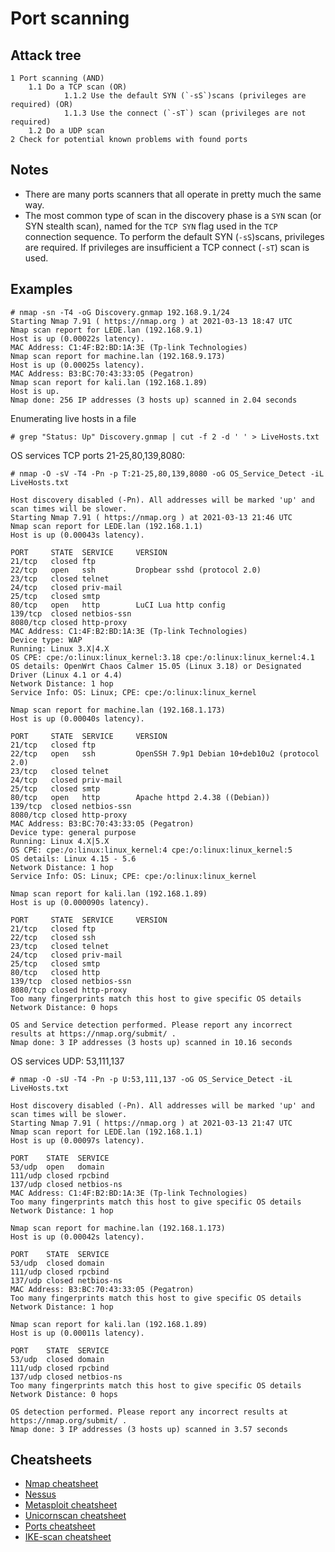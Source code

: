 # Port scanning

## Attack tree

```text
1 Port scanning (AND)
    1.1 Do a TCP scan (OR)
            1.1.2 Use the default SYN (`-sS`)scans (privileges are required) (OR)
            1.1.3 Use the connect (`-sT`) scan (privileges are not required)
    1.2 Do a UDP scan
2 Check for potential known problems with found ports
```
## Notes

* There are many ports scanners that all operate in pretty much the same way. 
* The most common type of scan in the discovery phase is a `SYN` scan (or SYN stealth scan), named for the `TCP SYN` flag used in the `TCP` connection sequence. To perform the default SYN (`-sS`)scans, privileges are required. If privileges are insufficient a TCP connect (`-sT`) scan is used. 

## Examples

```
# nmap -sn -T4 -oG Discovery.gnmap 192.168.9.1/24  
Starting Nmap 7.91 ( https://nmap.org ) at 2021-03-13 18:47 UTC
Nmap scan report for LEDE.lan (192.168.9.1)
Host is up (0.00022s latency).
MAC Address: C1:4F:B2:BD:1A:3E (Tp-link Technologies)
Nmap scan report for machine.lan (192.168.9.173)
Host is up (0.00025s latency).
MAC Address: B3:BC:70:43:33:05 (Pegatron)
Nmap scan report for kali.lan (192.168.1.89)
Host is up.
Nmap done: 256 IP addresses (3 hosts up) scanned in 2.04 seconds
```

Enumerating live hosts in a file 

```
# grep "Status: Up" Discovery.gnmap | cut -f 2 -d ' ' > LiveHosts.txt  
```

OS services TCP ports 21-25,80,139,8080:

```
# nmap -O -sV -T4 -Pn -p T:21-25,80,139,8080 -oG OS_Service_Detect -iL LiveHosts.txt

Host discovery disabled (-Pn). All addresses will be marked 'up' and scan times will be slower.
Starting Nmap 7.91 ( https://nmap.org ) at 2021-03-13 21:46 UTC
Nmap scan report for LEDE.lan (192.168.1.1)
Host is up (0.00043s latency).

PORT     STATE  SERVICE     VERSION
21/tcp   closed ftp
22/tcp   open   ssh         Dropbear sshd (protocol 2.0)
23/tcp   closed telnet
24/tcp   closed priv-mail
25/tcp   closed smtp
80/tcp   open   http        LuCI Lua http config
139/tcp  closed netbios-ssn
8080/tcp closed http-proxy
MAC Address: C1:4F:B2:BD:1A:3E (Tp-link Technologies)
Device type: WAP
Running: Linux 3.X|4.X
OS CPE: cpe:/o:linux:linux_kernel:3.18 cpe:/o:linux:linux_kernel:4.1
OS details: OpenWrt Chaos Calmer 15.05 (Linux 3.18) or Designated Driver (Linux 4.1 or 4.4)
Network Distance: 1 hop
Service Info: OS: Linux; CPE: cpe:/o:linux:linux_kernel

Nmap scan report for machine.lan (192.168.1.173)
Host is up (0.00040s latency).

PORT     STATE  SERVICE     VERSION
21/tcp   closed ftp
22/tcp   open   ssh         OpenSSH 7.9p1 Debian 10+deb10u2 (protocol 2.0)
23/tcp   closed telnet
24/tcp   closed priv-mail
25/tcp   closed smtp
80/tcp   open   http        Apache httpd 2.4.38 ((Debian))
139/tcp  closed netbios-ssn
8080/tcp closed http-proxy
MAC Address: B3:BC:70:43:33:05 (Pegatron)
Device type: general purpose
Running: Linux 4.X|5.X
OS CPE: cpe:/o:linux:linux_kernel:4 cpe:/o:linux:linux_kernel:5
OS details: Linux 4.15 - 5.6
Network Distance: 1 hop
Service Info: OS: Linux; CPE: cpe:/o:linux:linux_kernel

Nmap scan report for kali.lan (192.168.1.89)
Host is up (0.000090s latency).

PORT     STATE  SERVICE     VERSION
21/tcp   closed ftp
22/tcp   closed ssh
23/tcp   closed telnet
24/tcp   closed priv-mail
25/tcp   closed smtp
80/tcp   closed http
139/tcp  closed netbios-ssn
8080/tcp closed http-proxy
Too many fingerprints match this host to give specific OS details
Network Distance: 0 hops

OS and Service detection performed. Please report any incorrect results at https://nmap.org/submit/ .
Nmap done: 3 IP addresses (3 hosts up) scanned in 10.16 seconds
```

OS services UDP: 53,111,137                                                                        

```
# nmap -O -sU -T4 -Pn -p U:53,111,137 -oG OS_Service_Detect -iL LiveHosts.txt

Host discovery disabled (-Pn). All addresses will be marked 'up' and scan times will be slower.
Starting Nmap 7.91 ( https://nmap.org ) at 2021-03-13 21:47 UTC
Nmap scan report for LEDE.lan (192.168.1.1)
Host is up (0.00097s latency).

PORT    STATE  SERVICE
53/udp  open   domain
111/udp closed rpcbind
137/udp closed netbios-ns
MAC Address: C1:4F:B2:BD:1A:3E (Tp-link Technologies)
Too many fingerprints match this host to give specific OS details
Network Distance: 1 hop

Nmap scan report for machine.lan (192.168.1.173)
Host is up (0.00042s latency).

PORT    STATE  SERVICE
53/udp  closed domain
111/udp closed rpcbind
137/udp closed netbios-ns
MAC Address: B3:BC:70:43:33:05 (Pegatron)
Too many fingerprints match this host to give specific OS details
Network Distance: 1 hop

Nmap scan report for kali.lan (192.168.1.89)
Host is up (0.00011s latency).

PORT    STATE  SERVICE
53/udp  closed domain
111/udp closed rpcbind
137/udp closed netbios-ns
Too many fingerprints match this host to give specific OS details
Network Distance: 0 hops

OS detection performed. Please report any incorrect results at https://nmap.org/submit/ .
Nmap done: 3 IP addresses (3 hosts up) scanned in 3.57 seconds
```
## Cheatsheets

* [Nmap cheatsheet](cheatsheets:docs/scanning/Nmap-cheatsheet)
* [Nessus](cheatsheets:docs/scanning/Nessus-cheatsheet)
* [Metasploit cheatsheet](https://assets.contentstack.io/v3/assets/blt36c2e63521272fdc/blt2666925c05bfae0c/5e34a63e07e2907e353a2f5b/metasploit-cheat-sheet-2.pdf)
* [Unicornscan cheatsheet](cheatsheets:docs/scanning/Unicornscan-cheatsheet)
* [Ports cheatsheet](cheatsheets:docs/scanning/Ports-cheatsheet)
* [IKE-scan cheatsheet](cheatsheets:docs/scanning/IKE-scan-cheatsheet)
